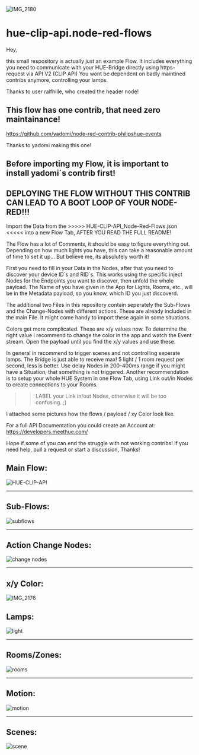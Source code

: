 ![IMG_2180](https://user-images.githubusercontent.com/76150626/174133694-50b4d23b-7ee6-42a3-8d64-24de60890dde.jpeg)


# hue-clip-api.node-red-flows

Hey,

this small respository is actually just an example Flow.
It includes everything you need to communicate with your HUE-Bridge directly using https-request via API V2 (CLIP API)
You wont be dependent on badly maintined contribs anymore, controlling your lamps.

Thanks to user ralfhille, who created the header node!


This flow has one contrib, that need zero maintainance! 
------------

https://github.com/yadomi/node-red-contrib-philipshue-events

Thanks to yadomi making this one!

Before importing my Flow, it is important to install yadomi´s contrib first!
---
DEPLOYING THE FLOW WITHOUT THIS CONTRIB CAN LEAD TO A BOOT LOOP OF YOUR NODE-RED!!!
---

Import the Data from the >>>>>  HUE-CLIP-API_Node-Red-Flows.json <<<<< into a new Flow Tab, AFTER YOU READ THE FULL README!
                              
The Flow has a lot of Comments, it should be easy to figure everything out.
Depending on how much lights you have, this can take a reasonable amount of time to set it up...
But believe me, its absolutely worth it!

First you need to fill in your Data in the Nodes, after that you need to discover your device ID´s and RID´s.
This works using the specific inject Nodes for the Endpoints you want to discover, then unfold the whole payload.
The Name of you have given in the App for Lights, Rooms, etc., will be in the Metadata payload, so you know, which ID you just discoverd.

The additional two Files in this repository contain seperately the Sub-Flows and the Change-Nodes with different actions. 
These are already included in the main File. It might come handy to import these again in some situations.

Colors get more complicated. These are x/y values now. To determine the right value I recommend to change the color in the app and watch the Event stream.
Open the payload until you find the x/y values and use these. 


In general in recommend to trigger scenes and not controlling seperate lamps. The Bridge is just able to receive max! 5 light / 1 room request per second, less is better. Use delay Nodes in 200-400ms range if you might have a Situation, that something is not triggered.
Another recommendation is to setup your whole HUE System in one Flow Tab, using Link out/in Nodes to create connections to your Rooms. 
>> LABEL your Link in/out Nodes, otherwise it will be too confusing. ;)



I attached some pictures how the flows / payload / xy Color look like.

For a full API Documentation you could create an Account at: https://developers.meethue.com/

Hope if some of you can end the struggle with not working contribs!
If you need help, pull a request or start a discussion, Thanks!



Main Flow:
------------
![HUE-CLIP-API](https://user-images.githubusercontent.com/76150626/174089776-de923d78-48eb-4a4b-9b53-53bc0f88ce3e.PNG)

-----------------------------------------------------------


Sub-Flows:
---
![subflows](https://user-images.githubusercontent.com/76150626/174089869-b67e6d15-8ba7-4ab2-8b22-57a2dc43b39e.PNG)

------------------------------------------------------------

Action Change Nodes:
---
![change nodes](https://user-images.githubusercontent.com/76150626/174089961-f4e00eb9-8726-44b9-8d44-d422000f133e.PNG)

-----------------------------------------------------------

x/y Color:
------------

![IMG_2176](https://user-images.githubusercontent.com/76150626/174091836-1fad1f1d-dd5f-479e-b3ee-bf6b25c18eff.PNG)


Lamps:
-------

![light](https://user-images.githubusercontent.com/76150626/173955018-5741e7fb-ef3d-42c7-8629-99135bcef0ab.PNG)

-----------------------------------------------------------

Rooms/Zones:
------------
![rooms](https://user-images.githubusercontent.com/76150626/173955041-0097529e-0e40-4473-b7d4-28fe3282b258.PNG)

-----------------------------------------------------------

Motion:
------------
![motion](https://user-images.githubusercontent.com/76150626/173955078-c922dcb2-ad4c-4501-b574-07f4d8da416a.PNG)

-----------------------------------------------------------

Scenes:
------------
![scene](https://user-images.githubusercontent.com/76150626/173955095-50fd8649-7bf1-4074-bd7f-7624cbffb7c6.PNG)
